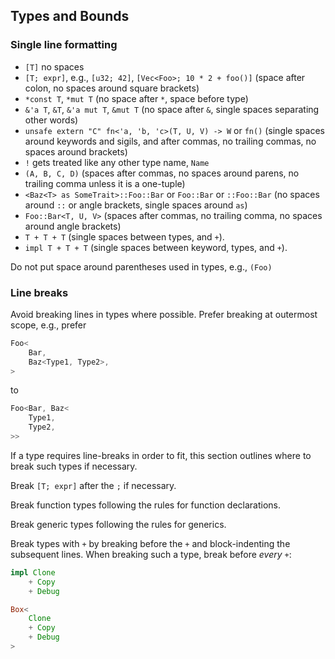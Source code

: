 ## Types and Bounds

### Single line formatting

* `[T]` no spaces
* `[T; expr]`, e.g., `[u32; 42]`, `[Vec<Foo>; 10 * 2 + foo()]` (space after colon, no spaces around square brackets)
* `*const T`, `*mut T` (no space after `*`, space before type)
* `&'a T`, `&T`, `&'a mut T`, `&mut T` (no space after `&`, single spaces separating other words)
* `unsafe extern "C" fn<'a, 'b, 'c>(T, U, V) -> W` or `fn()` (single spaces around keywords and sigils, and after commas, no trailing commas, no spaces around brackets)
* `!` gets treated like any other type name, `Name`
* `(A, B, C, D)` (spaces after commas, no spaces around parens, no trailing comma unless it is a one-tuple)
* `<Baz<T> as SomeTrait>::Foo::Bar` or `Foo::Bar` or `::Foo::Bar` (no spaces around `::` or angle brackets, single spaces around `as`)
* `Foo::Bar<T, U, V>` (spaces after commas, no trailing comma, no spaces around angle brackets)
* `T + T + T` (single spaces between types, and `+`).
* `impl T + T + T` (single spaces between keyword, types, and `+`).

Do not put space around parentheses used in types, e.g., `(Foo)`


### Line breaks

Avoid breaking lines in types where possible. Prefer breaking at outermost scope, e.g., prefer

```rust
Foo<
    Bar,
    Baz<Type1, Type2>,
>
```

to

```rust
Foo<Bar, Baz<
    Type1,
    Type2,
>>
```

If a type requires line-breaks in order to fit, this section outlines where to
break such types if necessary.

Break `[T; expr]` after the `;` if necessary.

Break function types following the rules for function declarations.

Break generic types following the rules for generics.

Break types with `+` by breaking before the `+` and block-indenting the
subsequent lines. When breaking such a type, break before *every* `+`:

```rust
impl Clone
    + Copy
    + Debug

Box<
    Clone
    + Copy
    + Debug
>
```
